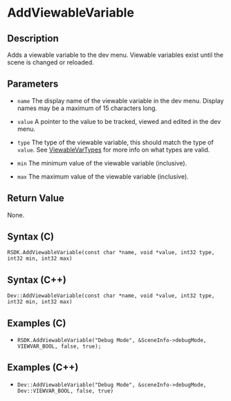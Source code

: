 # AddViewableVariable

## Description
Adds a viewable variable to the dev menu. Viewable variables exist until the scene is changed or reloaded.

## Parameters

- `name`
The display name of the viewable variable in the dev menu. Display names may be a maximum of 15 characters long.

- `value`
A pointer to the value to be tracked, viewed and edited in the dev menu.

- `type`
The type of the viewable variable, this should match the type of `value`. See [ViewableVarTypes](TODO) for more info on what types are valid.

- `min`
The minimum value of the viewable variable (inclusive).

- `max`
The maximum value of the viewable variable (inclusive).

## Return Value
None.

## Syntax (C)
```RSDK.AddViewableVariable(const char *name, void *value, int32 type, int32 min, int32 max)```

## Syntax (C++)
```Dev::AddViewableVariable(const char *name, void *value, int32 type, int32 min, int32 max)```

## Examples (C)
- ```RSDK.AddViewableVariable("Debug Mode", &SceneInfo->debugMode, VIEWVAR_BOOL, false, true);```

## Examples (C++)
- ```Dev::AddViewableVariable("Debug Mode", &sceneInfo->debugMode, Dev::VIEWVAR_BOOL, false, true)```